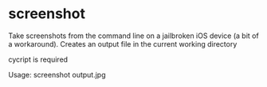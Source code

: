 # screenshot
Take screenshots from the command line on a jailbroken iOS device (a bit of a workaround). Creates an output file in the current working directory

cycript is required

Usage: screenshot output.jpg

